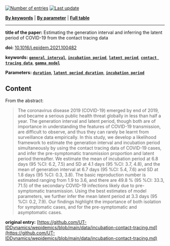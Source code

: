 <!--DO NOT EDIT BY HAND-->
 
#   
 

[![Number of entries](https://img.shields.io/badge/dynamic/json?label=Entries&query=message&url=https%3A%2F%2Fut-iddynamics.github.io%2Fwepidemics%2Finfo%2Fentries.json)](https://github.com/UT-IDDynamics/wepidemics) [![Last update](https://img.shields.io/github/last-commit/UT-IDDynamics/wepidemics)](https://github.com/UT-IDDynamics/wepidemics)

[**By keywords**](../by-keyword.md) \| [**By parameter**](../by-parameter.md) \| [**Full table**](../full-table.md)

---
 
 
**title of the paper:** Estimating the generation interval and inferring the latent period of COVID-19 from the contact tracing data
 
**doi:** [10.1016/j.epidem.2021.100482](https://doi.org/10.1016/j.epidem.2021.100482)
 

**keywords:** [**`general interval`**](../by-keyword.md#general-interval), [**`incubation period`**](../by-keyword.md#incubation-period), [**`latent period`**](../by-keyword.md#latent-period), [**`contact tracing data`**](../by-keyword.md#contact-tracing-data), [**`gamma model`**](../by-keyword.md#gamma-model) 

**Parameters:** [**`duration`**](../by-parameter.md#duration), [**`latent period duration`**](../by-parameter.md#latent-period-duration), [**`incubation period`**](../by-parameter.md#incubation-period) 


## Content



From the abstract: 

> The coronavirus disease 2019 (COVID-19) emerged by end of 2019, and became a serious public health threat globally in less than half a year. The generation interval and latent period, though both are of importance in understanding the features of COVID-19 transmission, are difficult to observe, and thus they can rarely be learnt from surveillance data empirically. In this study, we develop a likelihood framework to estimate the generation interval and incubation period simultaneously by using the contact tracing data of COVID-19 cases, and infer the pre-symptomatic transmission proportion and latent period thereafter. We estimate the mean of incubation period at 6.8 days (95 %CI: 6.2, 7.5) and SD at 4.1 days (95 %CI: 3.7, 4.8), and the mean of generation interval at 6.7 days (95 %CI: 5.4, 7.6) and SD at 1.8 days (95 %CI: 0.3, 3.8). The basic reproduction number is estimated ranging from 1.9 to 3.6, and there are 49.8 % (95 %CI: 33.3, 71.5) of the secondary COVID-19 infections likely due to pre-symptomatic transmission. Using the best estimates of model parameters, we further infer the mean latent period at 3.3 days (95 %CI: 0.2, 7.9). Our findings highlight the importance of both isolation for symptomatic cases, and for the pre-symptomatic and asymptomatic cases.





 **original entry:**  [https://github.com/UT-IDDynamics/wepidemics/blob/main/data/incubation-contact-tracing.md](https://github.com/UT-IDDynamics/wepidemics/blob/main/data/incubation-contact-tracing.md) 
